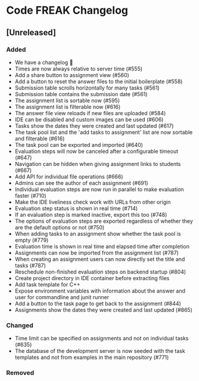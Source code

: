 # Code FREAK Changelog

## [Unreleased]
### Added
* We have a changelog :tada:
* Times are now always relative to server time (#555)
* Add a share button to assignment view (#560)
* Add a button to reset the answer files to the initial boilerplate (#558)
* Submission table scrolls horizontally for many tasks (#561)
* Submission table contains the submission date (#561)
* The assignment list is sortable now (#595)
* The assignment list is filterable now (#616)
* The answer file view reloads if new files are uploaded (#584)
* IDE can be disabled and custom images can be used (#606)
* Tasks show the dates they were created and last updated (#617)
* The task pool list and the 'add tasks to assignment' list are now sortable and filterable (#616)
* The task pool can be exported and imported (#640)
* Evaluation steps will now be canceled after a configurable timeout (#647)
* Navigation can be hidden when giving assignment links to students (#667)
* Add API for individual file operations (#666)
* Admins can see the author of each assignment (#691)
* Individual evaluation steps are now run in parallel to make evaluation faster (#710)
* Make the IDE liveliness check work with URLs from other origin
* Evaluation step status is shown in real time (#714)
* If an evaluation step is marked inactive, export this too (#748)
* The options of evaluation steps are exported regardless of whether they are the default options or not (#750)
* When adding tasks to an assignment show whether the task pool is empty (#779)
* Evaluation time is shown in real time and elapsed time after completion
* Assignments can now be imported from the assignment list (#787)
* When creating an assignment users can now directly set the title and tasks (#787)
* Reschedule non-finished evaluation steps on backend startup (#804)
* Create project directory in IDE container before extracting files
* Add task template for C++
* Expose environment variables with information about the answer and user for commandline and junit runner
* Add a button to the task page to get back to the assignment (#844)
* Assignments show the dates they were created and last updated (#865)

### Changed
* Time limit can be specified on assignments and not on individual tasks (#635)
* The database of the development server is now seeded with the task templates and not from examples in the main repository (#771)

### Removed
